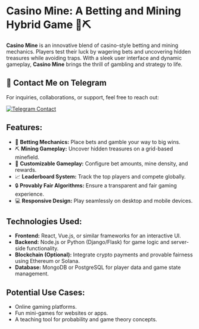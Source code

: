 # Casino Mine: A Betting and Mining Hybrid Game 🎰⛏️

**Casino Mine** is an innovative blend of casino-style betting and mining mechanics. Players test their luck by wagering bets and uncovering hidden treasures while avoiding traps. With a sleek user interface and dynamic gameplay, **Casino Mine** brings the thrill of gambling and strategy to life.

## 📩 Contact Me on Telegram

For inquiries, collaborations, or support, feel free to reach out:

[![Telegram Contact](https://img.shields.io/badge/Telegram-Contact%20Me-blue?logo=telegram&style=for-the-badge)](https://t.me/cashblaze127)

## **Features:**

- 🎲 **Betting Mechanics:** Place bets and gamble your way to big wins.
- ⛏️ **Mining Gameplay:** Uncover hidden treasures on a grid-based minefield.
- 🚀 **Customizable Gameplay:** Configure bet amounts, mine density, and rewards.
- 📈 **Leaderboard System:** Track the top players and compete globally.
- 🔒 **Provably Fair Algorithms:** Ensure a transparent and fair gaming experience.
- 💻 **Responsive Design:** Play seamlessly on desktop and mobile devices.

## **Technologies Used:**

- **Frontend:** React, Vue.js, or similar frameworks for an interactive UI.
- **Backend:** Node.js or Python (Django/Flask) for game logic and server-side functionality.
- **Blockchain (Optional):** Integrate crypto payments and provable fairness using Ethereum or Solana.
- **Database:** MongoDB or PostgreSQL for player data and game state management.

## **Potential Use Cases:**

- Online gaming platforms.
- Fun mini-games for websites or apps.
- A teaching tool for probability and game theory concepts.
